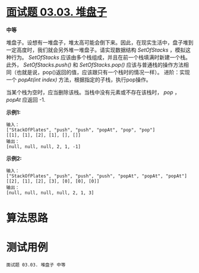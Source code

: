 # [面试题 03.03. 堆盘子][cnTitle]

**中等**

堆盘子。设想有一堆盘子，堆太高可能会倒下来。因此，在现实生活中，盘子堆到一定高度时，我们就会另外堆一堆盘子。请实现数据结构 *SetOfStacks* ，模拟这种行为。 *SetOfStacks* 应该由多个栈组成，并且在前一个栈填满时新建一个栈。此外， *SetOfStacks.push()* 和 *SetOfStacks.pop()* 应该与普通栈的操作方法相同（也就是说，pop()返回的值，应该跟只有一个栈时的情况一样）。 进阶：实现一个 *popAt(int index)* 方法，根据指定的子栈，执行pop操作。

当某个栈为空时，应当删除该栈。当栈中没有元素或不存在该栈时， *pop* ， *popAt*  应返回 -1.

**示例1:** 

```
输入：
["StackOfPlates", "push", "push", "popAt", "pop", "pop"]
[[1], [1], [2], [1], [], []]
输出：
[null, null, null, 2, 1, -1]

```

**示例2:** 

```
输入：
["StackOfPlates", "push", "push", "push", "popAt", "popAt", "popAt"]
[[2], [1], [2], [3], [0], [0], [0]]
输出：
[null, null, null, null, 2, 1, 3]

```




# 算法思路

# 测试用例
```
面试题 03.03. 堆盘子 中等
```

[cnTitle]: https://leetcode-cn.com/problems/stack-of-plates-lcci/

